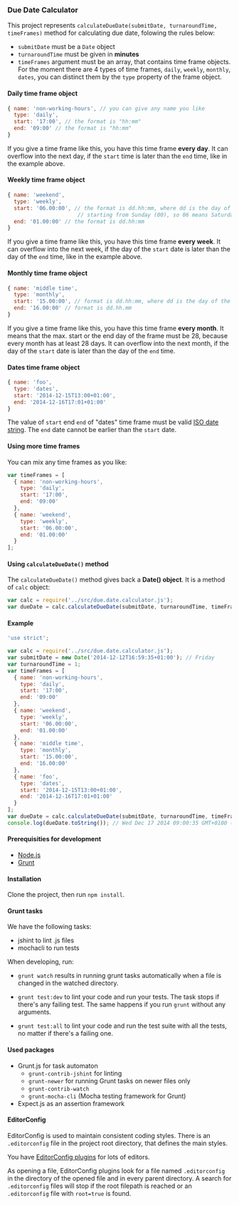 ### Due Date Calculator

This project represents `calculateDueDate(submitDate, turnaroundTime, timeFrames)` method for calculating due date, folowing the rules below:

- `submitDate` must be a `Date` object
- `turnaroundTime` must be given in **minutes**
- `timeFrames` argument must be an array, that contains time frame objects. For the moment there are 4 types of time frames, `daily`, `weekly`, `monthly`, `dates`, you can distinct them by the `type` property of the frame object.

#### Daily time frame object
```js
{ name: 'non-working-hours', // you can give any name you like
  type: 'daily',
  start: '17:00', // the format is "hh:mm"
  end: '09:00' // the format is "hh:mm"
}
```
If you give a time frame like this, you have this time frame **every day**. It can overflow into the next day, if the `start` time is later than the `end` time, like in the example above.

#### Weekly time frame object
```js
{ name: 'weekend',
  type: 'weekly',
  start: '06.00:00', // the format is dd.hh:mm, where dd is the day of the week
                      // starting from Sunday (00), so 06 means Saturday
  end: '01.00:00' // the format is dd.hh:mm
}
```
If you give a time frame like this, you have this time frame **every week**. It can overflow into the next week, if the day of the `start` date is later than the day of the `end` time, like in the example above.

#### Monthly time frame object
```js
{ name: 'middle time',
  type: 'monthly',
  start: '15.00:00', // format is dd.hh:mm, where dd is the day of the month
  end: '16.00:00' // format is dd.hh.mm
}
```
If you give a time frame like this, you have this time frame **every month**. It means that the max. start or the end day of the frame must be 28, because every month has at least 28 days. It can overflow into the next month, if the day of the `start` date is later than the day of the `end` time.

#### Dates time frame object
```js
{ name: 'foo',
  type: 'dates',
  start: '2014-12-15T13:00+01:00',
  end: '2014-12-16T17:01+01:00'
}
```

The value of `start` end `end` of "dates" time frame must be valid [ISO date string](http://www.w3.org/TR/NOTE-datetime). The `end` date cannot be earlier than the `start` date.

#### Using more time frames

You can mix any time frames as you like:

```js
var timeFrames = [
  { name: 'non-working-hours',
    type: 'daily',
    start: '17:00',
    end: '09:00'
  },
  { name: 'weekend',
    type: 'weekly',
    start: '06.00:00',
    end: '01.00:00'
  }
];
```

#### Using `calculateDueDate()` method

The `calculateDueDate()` method gives back a **Date() object**. It is a method of `calc` object:

```js
var calc = require('../src/due.date.calculator.js');
var dueDate = calc.calculateDueDate(submitDate, turnaroundTime, timeFrames);
```

#### Example

```js
'use strict';

var calc = require('../src/due.date.calculator.js');
var submitDate = new Date('2014-12-12T16:59:35+01:00'); // Friday
var turnaroundTime = 1;
var timeFrames = [
  { name: 'non-working-hours',
    type: 'daily',
    start: '17:00',
    end: '09:00'
  },
  { name: 'weekend',
    type: 'weekly',
    start: '06.00:00',
    end: '01.00:00'
  },
  { name: 'middle time',
    type: 'monthly',
    start: '15.00:00',
    end: '16.00:00'
  },
  { name: 'foo',
    type: 'dates',
    start: '2014-12-15T13:00+01:00',
    end: '2014-12-16T17:01+01:00'
  }
];
var dueDate = calc.calculateDueDate(submitDate, turnaroundTime, timeFrames);
console.log(dueDate.toString()); // Wed Dec 17 2014 09:00:35 GMT+0100 (CET)
```

#### Prerequisities for development

- [Node.js](http://nodejs.org/)
- [Grunt](http://gruntjs.com/getting-started)

#### Installation

Clone the project, then run `npm install`.

#### Grunt tasks

We have the following tasks:
- jshint to lint .js files
- mochacli to run tests

When developing, run:

- `grunt watch` results in running grunt tasks automatically when a file is changed in the watched directory.

- `grunt test:dev` to lint your code and run your tests. The task stops if there's any failing test. The same happens if you run `grunt` without any arguments.

- `grunt test:all` to lint your code and run the test suite with all the tests, no matter if there's a failing one.

#### Used packages

- Grunt.js for task automaton
  - `grunt-contrib-jshint` for linting
  - `grunt-newer` for running Grunt tasks on newer files only
  - `grunt-contrib-watch`
  - `grunt-mocha-cli` (Mocha testing framework for Grunt)
- Expect.js as an assertion framework

#### EditorConfig

EditorConfig is used to maintain consistent coding styles. There is an `.editorconfig` file in the project root directory, that defines the main styles.

You have [EditorConfig plugins](http://editorconfig.org/) for lots of editors.

As opening a file, EditorConfig plugins look for a file named `.editorconfig` in the directory of the opened file and in every parent directory. A search for `.editorconfig` files will stop if the root filepath is reached or an `.editorconfig` file with `root=true` is found.
